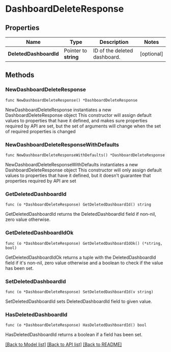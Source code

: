 # DashboardDeleteResponse

## Properties

Name | Type | Description | Notes
---- | ---- | ----------- | ------
**DeletedDashboardId** | Pointer to **string** | ID of the deleted dashboard. | [optional] 

## Methods

### NewDashboardDeleteResponse

`func NewDashboardDeleteResponse() *DashboardDeleteResponse`

NewDashboardDeleteResponse instantiates a new DashboardDeleteResponse object
This constructor will assign default values to properties that have it defined,
and makes sure properties required by API are set, but the set of arguments
will change when the set of required properties is changed

### NewDashboardDeleteResponseWithDefaults

`func NewDashboardDeleteResponseWithDefaults() *DashboardDeleteResponse`

NewDashboardDeleteResponseWithDefaults instantiates a new DashboardDeleteResponse object
This constructor will only assign default values to properties that have it defined,
but it doesn't guarantee that properties required by API are set

### GetDeletedDashboardId

`func (o *DashboardDeleteResponse) GetDeletedDashboardId() string`

GetDeletedDashboardId returns the DeletedDashboardId field if non-nil, zero value otherwise.

### GetDeletedDashboardIdOk

`func (o *DashboardDeleteResponse) GetDeletedDashboardIdOk() (*string, bool)`

GetDeletedDashboardIdOk returns a tuple with the DeletedDashboardId field if it's non-nil, zero value otherwise
and a boolean to check if the value has been set.

### SetDeletedDashboardId

`func (o *DashboardDeleteResponse) SetDeletedDashboardId(v string)`

SetDeletedDashboardId sets DeletedDashboardId field to given value.

### HasDeletedDashboardId

`func (o *DashboardDeleteResponse) HasDeletedDashboardId() bool`

HasDeletedDashboardId returns a boolean if a field has been set.


[[Back to Model list]](../README.md#documentation-for-models) [[Back to API list]](../README.md#documentation-for-api-endpoints) [[Back to README]](../README.md)


